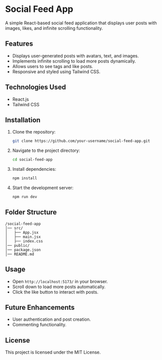 # Social Feed App

A simple React-based social feed application that displays user posts with images, likes, and infinite scrolling functionality.

## Features
- Displays user-generated posts with avatars, text, and images.
- Implements infinite scrolling to load more posts dynamically.
- Allows users to see tags and like posts.
- Responsive and styled using Tailwind CSS.

## Technologies Used
- React.js
- Tailwind CSS

## Installation

1. Clone the repository:
   ```sh
   git clone https://github.com/your-username/social-feed-app.git
   ```
2. Navigate to the project directory:
   ```sh
   cd social-feed-app
   ```
3. Install dependencies:
   ```sh
   npm install
   ```
4. Start the development server:
   ```sh
   npm run dev
   ```

## Folder Structure
```
/social-feed-app
│── src/
│   ├── App.jsx
│   ├── main.jsx
│   ├── index.css
│── public/
│── package.json
│── README.md
```

## Usage
- Open `http://localhost:5173/` in your browser.
- Scroll down to load more posts automatically.
- Click the like button to interact with posts.

## Future Enhancements
- User authentication and post creation.
- Commenting functionality.

## License
This project is licensed under the MIT License.
